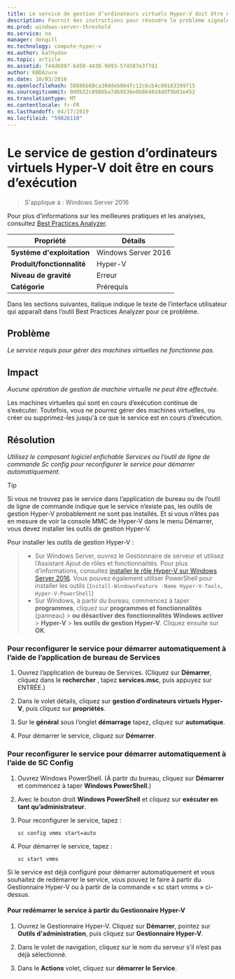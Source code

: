 ```yaml
---
title: Le service de gestion d’ordinateurs virtuels Hyper-V doit être en cours d’exécution
description: Fournit des instructions pour résoudre le problème signalé par cette règle de Best Practices Analyzer.
ms.prod: windows-server-threshold
ms.service: na
manager: dongill
ms.technology: compute-hyper-v
ms.author: kathydav
ms.topic: article
ms.assetid: f44d6887-6458-4438-9d93-574587e3f7d1
author: KBDAzure
ms.date: 10/03/2016
ms.openlocfilehash: 58886b68ca30ddeb064fc12c6cb4c00183399715
ms.sourcegitcommit: 0d0b32c8986ba7db9536e0b8648d4ddf9b03e452
ms.translationtype: MT
ms.contentlocale: fr-FR
ms.lasthandoff: 04/17/2019
ms.locfileid: "59826110"
---
```

# <a name="the-hyper-v-virtual-machine-management-service-must-be-running"></a>Le service de gestion d’ordinateurs virtuels Hyper-V doit être en cours d’exécution

>S'applique à : Windows Server 2016
  
Pour plus d'informations sur les meilleures pratiques et les analyses, consultez [Best Practices Analyzer](https://go.microsoft.com/fwlink/?LinkId=122786).  
  
|Propriété|Détails|  
|-|-|  
|**Système d'exploitation**|Windows Server 2016|  
|**Produit/fonctionnalité**|Hyper-V|  
|**Niveau de gravité**|Erreur|  
|**Catégorie**|Prérequis|  

Dans les sections suivantes, italique indique le texte de l’interface utilisateur qui apparaît dans l’outil Best Practices Analyzer pour ce problème.

## <a name="issue"></a>Problème  
  
*Le service requis pour gérer des machines virtuelles ne fonctionne pas.*  
  
## <a name="impact"></a>Impact  
  
*Aucune opération de gestion de machine virtuelle ne peut être effectuée.*  
  
Les machines virtuelles qui sont en cours d’exécution continue de s’exécuter. Toutefois, vous ne pourrez gérer des machines virtuelles, ou créer ou supprimez-les jusqu'à ce que le service est en cours d’exécution.  
  
## <a name="resolution"></a>Résolution  
  
*Utilisez le composant logiciel enfichable Services ou l’outil de ligne de commande Sc config pour reconfigurer le service pour démarrer automatiquement.*  
  
> [!TIP]  
> Si vous ne trouvez pas le service dans l’application de bureau ou de l’outil de ligne de commande indique que le service n’existe pas, les outils de gestion Hyper-V probablement ne sont pas installés. Et si vous n’êtes pas en mesure de voir la console MMC de Hyper-V dans le menu Démarrer, vous devez installer les outils de gestion Hyper-V.

Pour installer les outils de gestion Hyper-V :  
>   
> - Sur Windows Server, ouvrez le Gestionnaire de serveur et utilisez l’Assistant Ajout de rôles et fonctionnalités. Pour plus d’informations, consultez [installer le rôle Hyper-V sur Windows Server 2016](../get-started/Install-the-Hyper-V-role-on-Windows-Server.md).  Vous pouvez également utiliser PowerShell pour installer les outils (`Install-WindowsFeature -Name Hyper-V-Tools, Hyper-V-PowerShell`) 
> - Sur Windows, à partir du bureau, commencez à taper **programmes**, cliquez sur **programmes et fonctionnalités** (panneau) > **ou désactiver des fonctionnalités Windows activer**  >   **Hyper-V** > **les outils de gestion Hyper-V**. Cliquez ensuite sur **OK**.  
  
### <a name="to-reconfigure-the-service-to-start-automatically-using-the-services-desktop-app"></a>Pour reconfigurer le service pour démarrer automatiquement à l’aide de l’application de bureau de Services  
  
1.  Ouvrez l’application de bureau de Services. (Cliquez sur **Démarrer**, cliquez dans le **rechercher** , tapez **services.msc**, puis appuyez sur ENTRÉE.)  
  
2.  Dans le volet détails, cliquez sur **gestion d’ordinateurs virtuels Hyper-V**, puis cliquez sur **propriétés**.  
  
3.  Sur le **général** sous l’onglet **démarrage** tapez, cliquez sur **automatique**.  
  
4.  Pour démarrer le service, cliquez sur **Démarrer**.  
  
### <a name="to-reconfigure-the-service-to-start-automatically-using-sc-config"></a>Pour reconfigurer le service pour démarrer automatiquement à l’aide de SC Config  
  
1.  Ouvrez Windows PowerShell. (À partir du bureau, cliquez sur **Démarrer** et commencez à taper **Windows PowerShell**.)  
  
2.  Avec le bouton droit **Windows PowerShell** et cliquez sur **exécuter en tant qu’administrateur**.  
  
3.  Pour reconfigurer le service, tapez :  
  
    ```  
    sc config vmms start=auto  
    ```  
  
4.  Pour démarrer le service, tapez :  
  
    ```  
    sc start vmms  
    ```  
  
Si le service est déjà configuré pour démarrer automatiquement et vous souhaitez de redémarrer le service, vous pouvez le faire à partir du Gestionnaire Hyper-V ou à partir de la commande « sc start vmms » ci-dessus.  
  
#### <a name="to-restart-the-service-from-hyper-v-manager"></a>Pour redémarrer le service à partir du Gestionnaire Hyper-V  
  
1.  Ouvrez le Gestionnaire Hyper-V. Cliquez sur **Démarrer**, pointez sur **Outils d'administration**, puis cliquez sur **Gestionnaire Hyper-V**.  
  
2.  Dans le volet de navigation, cliquez sur le nom du serveur s’il n’est pas déjà sélectionné.  
  
3.  Dans le **Actions** volet, cliquez sur **démarrer le Service**.  
  



